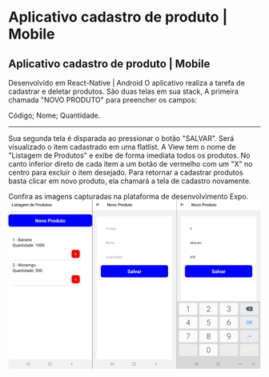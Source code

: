 # Aplicativo cadastro de produto | Mobile
## Aplicativo cadastro de produto | Mobile

Desenvolvido em React-Native | Android
O aplicativo realiza a tarefa de cadastrar e deletar produtos. São duas telas em sua stack, A primeira chamada "NOVO PRODUTO" para preencher os campos:

Código;
Nome;
Quantidade.

---
Sua segunda tela é disparada ao pressionar o botão "SALVAR". Será visualizado o item cadastrado em uma flatlist. A View tem o nome de "Listagem de Produtos" e exibe de forma imediata todos os produtos. No canto inferior direto de cada item a um botão de vermelho com um "X" no centro para excluir o item desejado. Para retornar a cadastrar produtos basta clicar em novo produto, ela chamará a tela de cadastro novamente.

Confira as imagens capturadas na plataforma de desenvolvimento Expo.
![TELAS APP](telasAppMobCadas.png)

